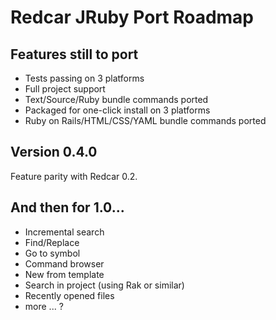 
Redcar JRuby Port Roadmap
=========================

Features still to port
-----------------------

  * Tests passing on 3 platforms
  * Full project support
  * Text/Source/Ruby bundle commands ported
  * Packaged for one-click install on 3 platforms
  * Ruby on Rails/HTML/CSS/YAML bundle commands ported
  
Version 0.4.0
-------------

Feature parity with Redcar 0.2.

And then for 1.0...
-------------------

  * Incremental search
  * Find/Replace
  * Go to symbol
  * Command browser
  * New from template
  * Search in project (using Rak or similar)
  * Recently opened files
  * more ... ?

